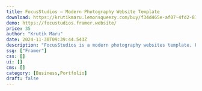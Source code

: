 ```yaml
---
title: FocusStudios — Modern Photography Website Template
download: https://krutikmaru.lemonsqueezy.com/buy/f34d465e-af07-4fd2-87b0-627167d48e49
demo: https://focustudios.framer.website/
price: 35
author: "Krutik Maru"
date: 2024-11-30T09:39:44.543Z
description: "FocusStudios is a modern photography websites template. Featuring modern UI, elegant components, and a comprehensive design system, it’s perfect for showcasing portfolio, projects, and services with style and professionalism."
ssg: ["Framer"]
css: []
ui: []
cms: []
category: [Business,Portfolio]
draft: false
---
```

